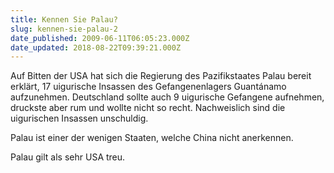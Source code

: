 ```yaml
---
title: Kennen Sie Palau?
slug: kennen-sie-palau-2
date_published: 2009-06-11T06:05:23.000Z
date_updated: 2018-08-22T09:39:21.000Z
---
```


Auf Bitten der USA hat sich die Regierung des Pazifikstaates Palau bereit erklärt, 17 uigurische Insassen des Gefangenenlagers Guantánamo aufzunehmen. Deutschland sollte auch 9 uigurische Gefangene aufnehmen, druckste aber rum und wollte nicht so recht. Nachweislich sind die uigurischen Insassen unschuldig.

Palau ist einer der wenigen Staaten, welche China nicht anerkennen.

Palau gilt als sehr USA treu.
